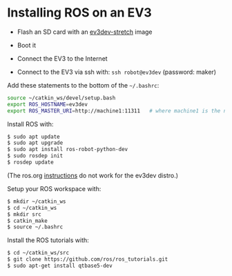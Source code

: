 # Installing ROS on an EV3 

* Flash an SD card with an [ev3dev-stretch](https://oss.jfrog.org/list/oss-snapshot-local/org/ev3dev/brickstrap/) image

* Boot it

* Connect the EV3 to the Internet

* Connect to the EV3 via ssh with: `ssh robot@ev3dev` (password: maker)

Add these statements to the bottom of the `~/.bashrc`:
```bash
source ~/catkin_ws/devel/setup.bash
export ROS_HOSTNAME=ev3dev
export ROS_MASTER_URI=http://machine1:11311   # where machine1 is the name of the machine running roscore
```

Install ROS with:

```bash
$ sudo apt update
$ sudo apt upgrade
$ sudo apt install ros-robot-python-dev
$ sudo rosdep init
$ rosdep update
```
(The ros.org [instructions](http://wiki.ros.org/kinetic/Installation/Debian) do not work for the ev3dev distro.)


Setup your ROS workspace with:

```bash
$ mkdir ~/catkin_ws
$ cd ~/catkin_ws
$ mkdir src
$ catkin_make
$ source ~/.bashrc
```

Install the ROS tutorials with:

```bash
$ cd ~/catkin_ws/src
$ git clone https://github.com/ros/ros_tutorials.git
$ sudo apt-get install qtbase5-dev
```


